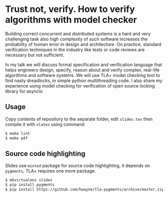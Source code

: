 # Trust not, verify. How to verify algorithms with model checker

Building correct concurrent and distributed systems is a hard and very
challenging task also high complexity of such software increases the
probability of human error in design and architecture. On practice,
standard verification techniques in the industry like tests or code
reviews  are necessary but not sufficient.

In my talk we will discuss formal specification and verification language
that helps engineers design, specify, reason about and verify complex,
real-life algorithms and software systems. We will use TLA+ model checking
tool to find nasty dreadlocks, in simple python multithreading code. I also
share my experience using model checking for verification of open source
locking library for asyncio


## Usage

Copy contents of repository to the separate folder, edit `slides.tex` then
compile it with `xlatex` using command:

```bash
$ make lint
$ make pdf
```

## Source code highlighting

Slides use `minted` package for source code highlighting, it depends on
`pygments`, TLA+ requires one more package.

```bash
$ mkvirtualenv slides
$ pip install pygments
$ pip install https://github.com/hwayne/tla-pygments/archive/master.zip
```

